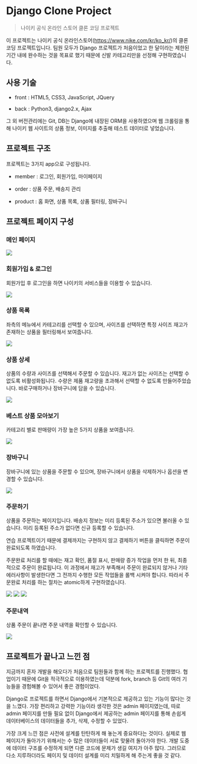 # Django Clone Project
> 나이키 공식 온라인 스토어 클론 코딩 프로젝트

이 프로젝트는 나이키 공식 온라인스토어(https://www.nike.com/kr/ko_kr/)의 클론 코딩 프로젝트입니다. 팀원 모두가 Django 프로젝트가 처음이었고 한 달이라는 제한된 기간 내에 완수하는 것을 목표로 했기 때문에 신발 카테고리만을 선정해 구현하였습니다.

## 사용 기술

- front : HTML5, CSS3, JavaScript, JQuery

- back : Python3, django2.x, Ajax

그 외 버전관리에는 Git, DB는 Django에 내장된 ORM을 사용하였으며 웹 크롤링을 통해 나이키 웹 사이트의 상품 정보, 이미지를 추출해 테스트 데이터로 넣었습니다.

## 프로젝트 구조

프로젝트는 3가지 app으로 구성됩니다.

- member : 로그인, 회원가입, 마이페이지

- order : 상품 주문, 배송지 관리

- product : 홈 화면, 상품 목록, 상품 필터링, 장바구니

## 프로젝트 페이지 구성

### 메인 페이지

![](./readme_images/main.png)


### 회원가입 & 로그인

회원가입 후 로그인을 하면 나이키의 서비스들을 이용할 수 있습니다.

![](./readme_images/login.png)


### 상품 목록

좌측의 메뉴에서 카테고리를 선택할 수 있으며, 사이즈를 선택하면 특정 사이즈 재고가 존재하는 상품을 필터링해서 보여줍니다.

![](./readme_images/product-list.png)


### 상품 상세

상품의 수량과 사이즈를 선택해서 주문할 수 있습니다.
재고가 없는 사이즈는 선택할 수 없도록 비활성화됩니다.
수량은 제품 재고량을 초과해서 선택할 수 없도록 만들어주었습니다.
바로구매하거나 장바구니에 담을 수 있습니다.

![](./readme_images/product-detail.png)


### 베스트 상품 모아보기

카테고리 별로 판매량이 가장 높은 5가지 상품을 보여줍니다.

![](./readme_images/best-product.png)


### 장바구니

장바구니에 있는 상품을 주문할 수 있으며, 장바구니에서 상품을 삭제하거나 옵션을 변경할 수 있습니다.

![](./readme_images/cart.png)


### 주문하기

상품을 주문하는 페이지입니다.
배송지 정보는 미리 등록된 주소가 있으면 불러올 수 있습니다.
미리 등록된 주소가 없다면 신규 등록할 수 있습니다.

연습 프로젝트이기 때문에 결제까지는 구현하지 않고 결제하기 버튼을 클릭하면 주문이 완료되도록 하였습니다.

주문완료 처리를 할 때에는 재고 확인, 품절 표시, 판매량 증가 작업을 먼저 한 뒤, 최종적으로 주문이 완료됩니다. 이 과정에서 재고가 부족해서 주문이 완료되지 않거나 기타 에러사항이 발생한다면 그 전까지 수행한 모든 작업들을 롤백 시켜야 합니다. 따라서 주문완료 처리를 하는 절차는 atomic하게 구현하였습니다.

![](./readme_images/order1.png)
![](./readme_images/order2.png)
![](./readme_images/order-complete.png)

### 주문내역

상품 주문이 끝나면 주문 내역을 확인할 수 있습니다.

![](./readme_images/order-list.png)

## 프로젝트가 끝나고 느낀 점

지금까지 혼자 개발을 해오다가 처음으로 팀원들과 함께 하는 프로젝트를 진행했다. 협업이기 때문에 Git을 적극적으로 이용하였는데 덕분에 fork, branch 등 Git의 여러 기능들을 경험해볼 수 있어서 좋은 경험이었다.

Django로 프로젝트를 하면서 Django에서 기본적으로 제공하고 있는 기능이 많다는 것을 느꼈다. 가장 편리하고 강력한 기능이라 생각한 것은 admin 페이지였는데, 따로 admin 페이지를 만들 필요 없이 Django에서 제공하는 admin 페이지를 통해 손쉽게 데이터베이스의 데이터들을 추가, 삭제, 수정할 수 있었다.

가장 크게 느낀 점은 사전에 설계를 탄탄하게 해 놓는게 중요하다는 것이다. 실제로 웹 페이지가 돌아가기 위해서는 수 많은 데이터들이 서로 맞물려 돌아가야 한다. 개발 도중에 데이터 구조를 수정하게 되면 다른 코드에 문제가 생길 여지가 아주 많다. 그러므로 다소 지루하더라도 페이지 및 데이터 설계를 미리 치밀하게 해 주는게 좋을 것 같다.
